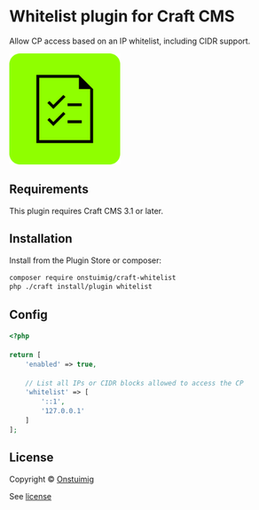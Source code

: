 # Whitelist plugin for Craft CMS

Allow CP access based on an IP whitelist, including CIDR support.

<img src="src/icon.svg" alt="Icon" width="200">

## Requirements

This plugin requires Craft CMS 3.1 or later.

## Installation

Install from the Plugin Store or composer:

```bash
composer require onstuimig/craft-whitelist
php ./craft install/plugin whitelist
```

## Config
```php
<?php

return [
    'enabled' => true,

	// List all IPs or CIDR blocks allowed to access the CP
	'whitelist' => [
		'::1',
		'127.0.0.1'
	]
];
```

## License

Copyright © [Onstuimig](https://onstuimig.nl/)

See [license](https://github.com/onstuimig/craft-whitelist/blob/main/LICENSE.md)
